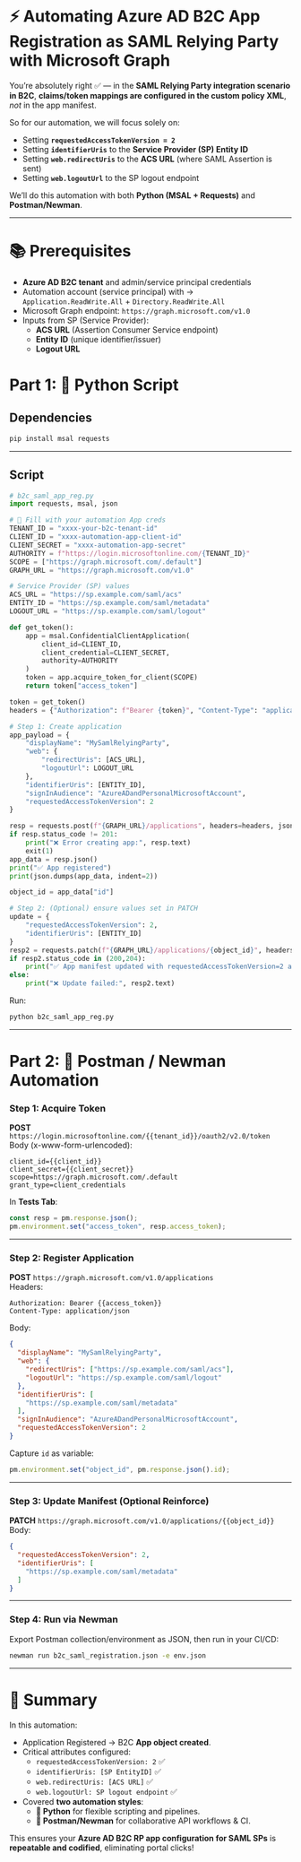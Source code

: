 # ⚡ Automating Azure AD B2C App Registration as SAML Relying Party with Microsoft Graph  

You’re absolutely right ✅ — in the **SAML Relying Party integration scenario in B2C**, **claims/token mappings are configured in the custom policy XML**, *not* in the app manifest.  

So for our automation, we will focus solely on:  
- Setting **`requestedAccessTokenVersion = 2`**  
- Setting **`identifierUris`** to the **Service Provider (SP) Entity ID**  
- Setting **`web.redirectUris`** to the **ACS URL** (where SAML Assertion is sent)  
- Setting **`web.logoutUrl`** to the SP logout endpoint  

We’ll do this automation with both **Python (MSAL + Requests)** and **Postman/Newman**.  

---

# 📚 Prerequisites  

- **Azure AD B2C tenant** and admin/service principal credentials  
- Automation account (service principal) with → `Application.ReadWrite.All` + `Directory.ReadWrite.All`  
- Microsoft Graph endpoint: `https://graph.microsoft.com/v1.0`  
- Inputs from SP (Service Provider):  
  - **ACS URL** (Assertion Consumer Service endpoint)  
  - **Entity ID** (unique identifier/issuer)  
  - **Logout URL**  

# Part 1: 🐍 Python Script  

## Dependencies  

```bash
pip install msal requests
```

---

## Script  

```python
# b2c_saml_app_reg.py
import requests, msal, json

# 🔧 Fill with your automation App creds
TENANT_ID = "xxxx-your-b2c-tenant-id"
CLIENT_ID = "xxxx-automation-app-client-id"
CLIENT_SECRET = "xxxx-automation-app-secret"
AUTHORITY = f"https://login.microsoftonline.com/{TENANT_ID}"
SCOPE = ["https://graph.microsoft.com/.default"]
GRAPH_URL = "https://graph.microsoft.com/v1.0"

# Service Provider (SP) values
ACS_URL = "https://sp.example.com/saml/acs"
ENTITY_ID = "https://sp.example.com/saml/metadata"
LOGOUT_URL = "https://sp.example.com/saml/logout"

def get_token():
    app = msal.ConfidentialClientApplication(
        client_id=CLIENT_ID,
        client_credential=CLIENT_SECRET,
        authority=AUTHORITY
    )
    token = app.acquire_token_for_client(SCOPE)
    return token["access_token"]

token = get_token()
headers = {"Authorization": f"Bearer {token}", "Content-Type": "application/json"}

# Step 1: Create application
app_payload = {
    "displayName": "MySamlRelyingParty",
    "web": {
        "redirectUris": [ACS_URL],
        "logoutUrl": LOGOUT_URL
    },
    "identifierUris": [ENTITY_ID],
    "signInAudience": "AzureADandPersonalMicrosoftAccount",
    "requestedAccessTokenVersion": 2
}

resp = requests.post(f"{GRAPH_URL}/applications", headers=headers, json=app_payload)
if resp.status_code != 201:
    print("❌ Error creating app:", resp.text)
    exit(1)
app_data = resp.json()
print("✅ App registered")
print(json.dumps(app_data, indent=2))

object_id = app_data["id"]

# Step 2: (Optional) ensure values set in PATCH
update = {
    "requestedAccessTokenVersion": 2,
    "identifierUris": [ENTITY_ID]
}
resp2 = requests.patch(f"{GRAPH_URL}/applications/{object_id}", headers=headers, json=update)
if resp2.status_code in (200,204):
    print("✅ App manifest updated with requestedAccessTokenVersion=2 and identifierUris")
else:
    print("❌ Update failed:", resp2.text)
```

Run:  
```bash
python b2c_saml_app_reg.py
```

---

# Part 2: 📮 Postman / Newman Automation  

### Step 1: Acquire Token  

**POST** `https://login.microsoftonline.com/{{tenant_id}}/oauth2/v2.0/token`  
Body (x-www-form-urlencoded):  
```
client_id={{client_id}}
client_secret={{client_secret}}
scope=https://graph.microsoft.com/.default
grant_type=client_credentials
```

In **Tests Tab**:  
```js
const resp = pm.response.json();
pm.environment.set("access_token", resp.access_token);
```

---

### Step 2: Register Application  

**POST** `https://graph.microsoft.com/v1.0/applications`  
Headers:  
```
Authorization: Bearer {{access_token}}
Content-Type: application/json
```

Body:  
```json
{
  "displayName": "MySamlRelyingParty",
  "web": {
    "redirectUris": ["https://sp.example.com/saml/acs"],
    "logoutUrl": "https://sp.example.com/saml/logout"
  },
  "identifierUris": [
    "https://sp.example.com/saml/metadata"
  ],
  "signInAudience": "AzureADandPersonalMicrosoftAccount",
  "requestedAccessTokenVersion": 2
}
```

Capture `id` as variable:  
```js
pm.environment.set("object_id", pm.response.json().id);
```

---

### Step 3: Update Manifest (Optional Reinforce)  

**PATCH** `https://graph.microsoft.com/v1.0/applications/{{object_id}}`  
Body:  
```json
{
  "requestedAccessTokenVersion": 2,
  "identifierUris": [
    "https://sp.example.com/saml/metadata"
  ]
}
```

---

### Step 4: Run via Newman  

Export Postman collection/environment as JSON, then run in your CI/CD:  

```bash
newman run b2c_saml_registration.json -e env.json
```

---

# 🎯 Summary  

In this automation:  

- Application Registered → B2C **App object created**.  
- Critical attributes configured:  
  - `requestedAccessTokenVersion: 2` ✅  
  - `identifierUris: [SP EntityID]` ✅  
  - `web.redirectUris: [ACS URL]` ✅  
  - `web.logoutUrl: SP logout endpoint` ✅  
- Covered **two automation styles**:  
  - **🐍 Python** for flexible scripting and pipelines.  
  - **📮 Postman/Newman** for collaborative API workflows & CI.  

This ensures your **Azure AD B2C RP app configuration for SAML SPs** is **repeatable and codified**, eliminating portal clicks!  